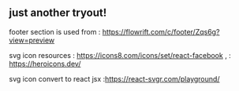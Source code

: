## just another tryout!

footer section is used from : https://flowrift.com/c/footer/Zqs6g?view=preview

svg icon resources : https://icons8.com/icons/set/react-facebook ,
: https://heroicons.dev/

svg icon convert to react jsx :https://react-svgr.com/playground/
